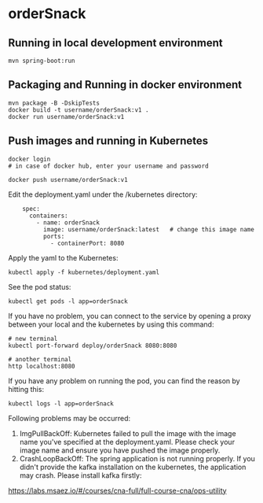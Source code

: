 # orderSnack

## Running in local development environment

```
mvn spring-boot:run
```

## Packaging and Running in docker environment

```
mvn package -B -DskipTests
docker build -t username/orderSnack:v1 .
docker run username/orderSnack:v1
```

## Push images and running in Kubernetes

```
docker login 
# in case of docker hub, enter your username and password

docker push username/orderSnack:v1
```

Edit the deployment.yaml under the /kubernetes directory:
```
    spec:
      containers:
        - name: orderSnack
          image: username/orderSnack:latest   # change this image name
          ports:
            - containerPort: 8080

```

Apply the yaml to the Kubernetes:
```
kubectl apply -f kubernetes/deployment.yaml
```

See the pod status:
```
kubectl get pods -l app=orderSnack
```

If you have no problem, you can connect to the service by opening a proxy between your local and the kubernetes by using this command:
```
# new terminal
kubectl port-forward deploy/orderSnack 8080:8080

# another terminal
http localhost:8080
```

If you have any problem on running the pod, you can find the reason by hitting this:
```
kubectl logs -l app=orderSnack
```

Following problems may be occurred:

1. ImgPullBackOff:  Kubernetes failed to pull the image with the image name you've specified at the deployment.yaml. Please check your image name and ensure you have pushed the image properly.
1. CrashLoopBackOff: The spring application is not running properly. If you didn't provide the kafka installation on the kubernetes, the application may crash. Please install kafka firstly:

https://labs.msaez.io/#/courses/cna-full/full-course-cna/ops-utility

